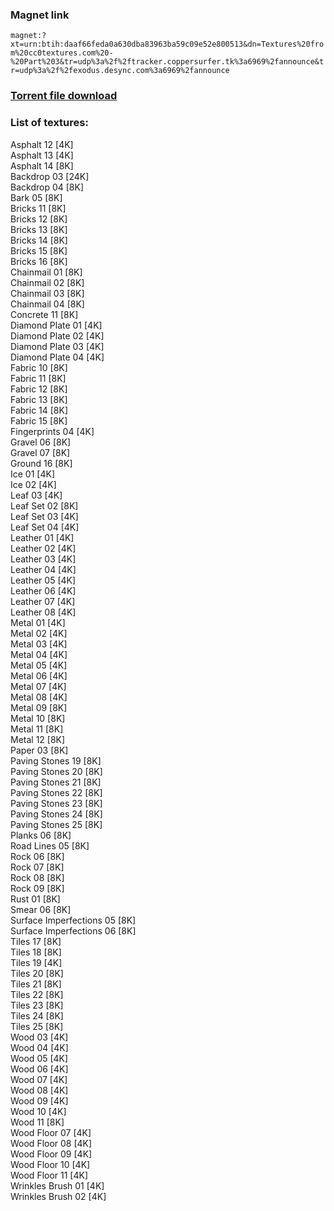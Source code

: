 ### Magnet link
`magnet:?xt=urn:btih:daaf66feda0a630dba83963ba59c09e52e800513&dn=Textures%20from%20cc0textures.com%20-%20Part%203&tr=udp%3a%2f%2ftracker.coppersurfer.tk%3a6969%2fannounce&tr=udp%3a%2f%2fexodus.desync.com%3a6969%2fannounce`  
  
### [Torrent file download](https://github.com/Kimbatt/cc0-textures/raw/master/cc0textures.com/Part%203/Textures%20from%20cc0textures.com%20-%20Part%203.torrent)  
  
### List of textures:
  
Asphalt 12 [4K]  
Asphalt 13 [4K]  
Asphalt 14 [8K]  
Backdrop 03 [24K]  
Backdrop 04 [8K]  
Bark 05 [8K]  
Bricks 11 [8K]  
Bricks 12 [8K]  
Bricks 13 [8K]  
Bricks 14 [8K]  
Bricks 15 [8K]  
Bricks 16 [8K]  
Chainmail 01 [8K]  
Chainmail 02 [8K]  
Chainmail 03 [8K]  
Chainmail 04 [8K]  
Concrete 11 [8K]  
Diamond Plate 01 [4K]  
Diamond Plate 02 [4K]  
Diamond Plate 03 [4K]  
Diamond Plate 04 [4K]  
Fabric 10 [8K]  
Fabric 11 [8K]  
Fabric 12 [8K]  
Fabric 13 [8K]  
Fabric 14 [8K]  
Fabric 15 [8K]  
Fingerprints 04 [4K]  
Gravel 06 [8K]  
Gravel 07 [8K]  
Ground 16 [8K]  
Ice 01 [4K]  
Ice 02 [4K]  
Leaf 03 [4K]  
Leaf Set 02 [8K]  
Leaf Set 03 [4K]  
Leaf Set 04 [4K]  
Leather 01 [4K]  
Leather 02 [4K]  
Leather 03 [4K]  
Leather 04 [4K]  
Leather 05 [4K]  
Leather 06 [4K]  
Leather 07 [4K]  
Leather 08 [4K]  
Metal 01 [4K]  
Metal 02 [4K]  
Metal 03 [4K]  
Metal 04 [4K]  
Metal 05 [4K]  
Metal 06 [4K]  
Metal 07 [4K]  
Metal 08 [4K]  
Metal 09 [8K]  
Metal 10 [8K]  
Metal 11 [8K]  
Metal 12 [8K]  
Paper 03 [8K]  
Paving Stones 19 [8K]  
Paving Stones 20 [8K]  
Paving Stones 21 [8K]  
Paving Stones 22 [8K]  
Paving Stones 23 [8K]  
Paving Stones 24 [8K]  
Paving Stones 25 [8K]  
Planks 06 [8K]  
Road Lines 05 [8K]  
Rock 06 [8K]  
Rock 07 [8K]  
Rock 08 [8K]  
Rock 09 [8K]  
Rust 01 [8K]  
Smear 06 [8K]  
Surface Imperfections 05 [8K]  
Surface Imperfections 06 [8K]  
Tiles 17 [8K]  
Tiles 18 [8K]  
Tiles 19 [4K]  
Tiles 20 [8K]  
Tiles 21 [8K]  
Tiles 22 [8K]  
Tiles 23 [8K]  
Tiles 24 [8K]  
Tiles 25 [8K]  
Wood 03 [4K]  
Wood 04 [4K]  
Wood 05 [4K]  
Wood 06 [4K]  
Wood 07 [4K]  
Wood 08 [4K]  
Wood 09 [4K]  
Wood 10 [4K]  
Wood 11 [8K]  
Wood Floor 07 [4K]  
Wood Floor 08 [4K]  
Wood Floor 09 [4K]  
Wood Floor 10 [4K]  
Wood Floor 11 [4K]  
Wrinkles Brush 01 [4K]  
Wrinkles Brush 02 [4K]
